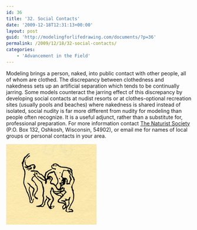 ```yaml
---
id: 36
title: '32. Social Contacts'
date: '2009-12-18T12:31:13+00:00'
layout: post
guid: 'http://modelingforlifedrawing.com/documents/?p=36'
permalink: /2009/12/18/32-social-contacts/
categories:
    - 'Advancement in the Field'
---
```


Modeling brings a person, naked, into public contact with other
people, all of whom are clothed. The discrepancy between clothedness
and nakedness sets up an artificial separation which tends to be
continually jarring. Some models counteract the jarring effect of
this discrepancy by developing social contacts at nudist resorts or at
clothes-optional recreation sites (usually pools and beaches) where
nakedness is shared instead of isolated, social nudity is far more
different from nudity for modeling than people often recognize. It is
a useful adjunct, rather than a substitute for, professional
preparation. For more information contact [The Naturist Society](http://www.naturistsociety.com "Naturist Society") (P.O.
Box 132, Oshkosh, Wisconsin, 54902), or email me for
names of local groups or personal contacts in your area.

![](/images/35_dance_circle.jpg)

